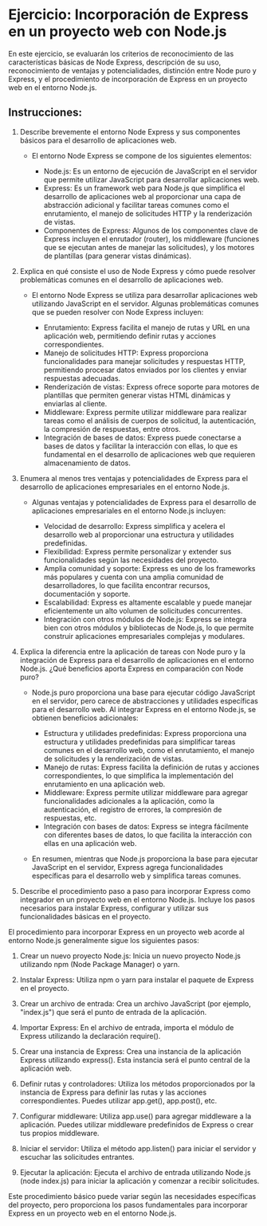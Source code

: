 # Ejercicio: Incorporación de Express en un proyecto web con Node.js

En este ejercicio, se evaluarán los criterios de reconocimiento de las características básicas de Node Express, descripción de su uso, reconocimiento de ventajas y potencialidades, distinción entre Node puro y Express, y el procedimiento de incorporación de Express en un proyecto web en el entorno Node.js.

## Instrucciones:

1. Describe brevemente el entorno Node Express y sus componentes básicos para el desarrollo de aplicaciones web.

   - El entorno Node Express se compone de los siguientes elementos:

     - Node.js: Es un entorno de ejecución de JavaScript en el servidor que permite utilizar JavaScript para desarrollar aplicaciones web.
     - Express: Es un framework web para Node.js que simplifica el desarrollo de aplicaciones web al proporcionar una capa de abstracción adicional y facilitar tareas comunes como el enrutamiento, el manejo de solicitudes HTTP y la renderización de vistas.
     - Componentes de Express: Algunos de los componentes clave de Express incluyen el enrutador (router), los middleware (funciones que se ejecutan antes de manejar las solicitudes), y los motores de plantillas (para generar vistas dinámicas).

2. Explica en qué consiste el uso de Node Express y cómo puede resolver problemáticas comunes en el desarrollo de aplicaciones web.

   - El entorno Node Express se utiliza para desarrollar aplicaciones web utilizando JavaScript en el servidor. Algunas problemáticas comunes que se pueden resolver con Node Express incluyen:

     - Enrutamiento: Express facilita el manejo de rutas y URL en una aplicación web, permitiendo definir rutas y acciones correspondientes.
     - Manejo de solicitudes HTTP: Express proporciona funcionalidades para manejar solicitudes y respuestas HTTP, permitiendo procesar datos enviados por los clientes y enviar respuestas adecuadas.
     - Renderización de vistas: Express ofrece soporte para motores de plantillas que permiten generar vistas HTML dinámicas y enviarlas al cliente.
     - Middleware: Express permite utilizar middleware para realizar tareas como el análisis de cuerpos de solicitud, la autenticación, la compresión de respuestas, entre otros.
     - Integración de bases de datos: Express puede conectarse a bases de datos y facilitar la interacción con ellas, lo que es fundamental en el desarrollo de aplicaciones web que requieren almacenamiento de datos.

3. Enumera al menos tres ventajas y potencialidades de Express para el desarrollo de aplicaciones empresariales en el entorno Node.js.

   - Algunas ventajas y potencialidades de Express para el desarrollo de aplicaciones empresariales en el entorno Node.js incluyen:

     - Velocidad de desarrollo: Express simplifica y acelera el desarrollo web al proporcionar una estructura y utilidades predefinidas.
     - Flexibilidad: Express permite personalizar y extender sus funcionalidades según las necesidades del proyecto.
     - Amplia comunidad y soporte: Express es uno de los frameworks más populares y cuenta con una amplia comunidad de desarrolladores, lo que facilita encontrar recursos, documentación y soporte.
     - Escalabilidad: Express es altamente escalable y puede manejar eficientemente un alto volumen de solicitudes concurrentes.
     - Integración con otros módulos de Node.js: Express se integra bien con otros módulos y bibliotecas de Node.js, lo que permite construir aplicaciones empresariales complejas y modulares.

4. Explica la diferencia entre la aplicación de tareas con Node puro y la integración de Express para el desarrollo de aplicaciones en el entorno Node.js. ¿Qué beneficios aporta Express en comparación con Node puro?

   - Node.js puro proporciona una base para ejecutar código JavaScript en el servidor, pero carece de abstracciones y utilidades específicas para el desarrollo web. Al integrar Express en el entorno Node.js, se obtienen beneficios adicionales:

     - Estructura y utilidades predefinidas: Express proporciona una estructura y utilidades predefinidas para simplificar tareas comunes en el desarrollo web, como el enrutamiento, el manejo de solicitudes y la renderización de vistas.
     - Manejo de rutas: Express facilita la definición de rutas y acciones correspondientes, lo que simplifica la implementación del enrutamiento en una aplicación web.
     - Middleware: Express permite utilizar middleware para agregar funcionalidades adicionales a la aplicación, como la autenticación, el registro de errores, la compresión de respuestas, etc.
     - Integración con bases de datos: Express se integra fácilmente con diferentes bases de datos, lo que facilita la interacción con ellas en una aplicación web.

   - En resumen, mientras que Node.js proporciona la base para ejecutar JavaScript en el servidor, Express agrega funcionalidades específicas para el desarrollo web y simplifica tareas comunes.

5. Describe el procedimiento paso a paso para incorporar Express como integrador en un proyecto web en el entorno Node.js. Incluye los pasos necesarios para instalar Express, configurar y utilizar sus funcionalidades básicas en el proyecto.

El procedimiento para incorporar Express en un proyecto web acorde al entorno Node.js generalmente sigue los siguientes pasos:

1. Crear un nuevo proyecto Node.js: Inicia un nuevo proyecto Node.js utilizando npm (Node Package Manager) o yarn.

2. Instalar Express: Utiliza npm o yarn para instalar el paquete de Express en el proyecto.

3. Crear un archivo de entrada: Crea un archivo JavaScript (por ejemplo, "index.js") que será el punto de entrada de la aplicación.

4. Importar Express: En el archivo de entrada, importa el módulo de Express utilizando la declaración require().

5. Crear una instancia de Express: Crea una instancia de la aplicación Express utilizando express(). Esta instancia será el punto central de la aplicación web.

6. Definir rutas y controladores: Utiliza los métodos proporcionados por la instancia de Express para definir las rutas y las acciones correspondientes. Puedes utilizar app.get(), app.post(), etc.

7. Configurar middleware: Utiliza app.use() para agregar middleware a la aplicación. Puedes utilizar middleware predefinidos de Express o crear tus propios middleware.

8. Iniciar el servidor: Utiliza el método app.listen() para iniciar el servidor y escuchar las solicitudes entrantes.

9. Ejecutar la aplicación: Ejecuta el archivo de entrada utilizando Node.js (node index.js) para iniciar la aplicación y comenzar a recibir solicitudes.

Este procedimiento básico puede variar según las necesidades específicas del proyecto, pero proporciona los pasos fundamentales para incorporar Express en un proyecto web en el entorno Node.js.
